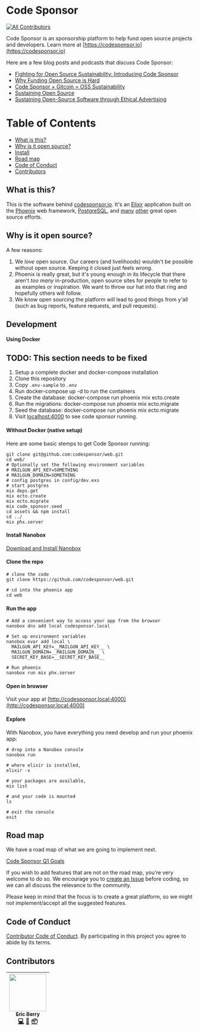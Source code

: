 # Code Sponsor
[![All Contributors](https://img.shields.io/badge/all_contributors-1-orange.svg?style=flat-square)](#contributors)

Code Sponsor is an sponsorship platform to help fund open source projects and developers. Learn more at [https://codesponsor.io](https://codesponsor.io)

Here are a few blog posts and podcasts that discuss Code Sponsor:

* [Fighting for Open Source Sustainability: Introducing Code Sponsor](https://medium.com/code-sponsor/fighting-for-open-source-sustainability-introducing-code-sponsor-577e0ccca025)
* [Why Funding Open Source is Hard](https://medium.com/@codesponsor/why-funding-open-source-is-hard-652b7055569d)
* [Code Sponsor + Gitcoin = OSS Sustainability](https://medium.com/gitcoin/code-sponsor-gitcoin-oss-sustainability-5684c4adf4b4)
* [Sustaining Open Source](https://startupcto.io/podcast/0-57-sustaining-open-source-w-eric-berry-codesponsor-io/)
* [Sustaining Open-Source Software through Ethical Advertising](https://devchat.tv/js-jabber/jsj-281-codesponsor-sustaining-open-source-software-ethical-advertising-eric-berry)

# Table of Contents
- [What is this?](#what-is-this)
- [Why is it open source?](#why-is-it-open-source)
- [Install](#install)
- [Road map](#road-map)
- [Code of Conduct](#code-of-conduct)
- [Contributors](#contributors)

## What is this?

This is the software behind [codesponsor.io](https://codesponsor.io). It's an [Elixir](http://elixir-lang.org) application built on the [Phoenix](http://www.phoenixframework.org) web framework, [PostgreSQL](https://www.postgresql.org), and [many](https://github.com/codesponsor/web/blob/master/mix.exs#L42) [other](https://github.com/codesponsor/web/blob/master/assets/package.json) great open source efforts.

## Why is it open source?

A few reasons:

1. We _love_ open source. Our careers (and livelihoods) wouldn't be possible without open source. Keeping it closed just feels _wrong_.
2. Phoenix is really great, but it's young enough in its lifecycle that there aren't _too many_ in-production, open source sites for people to refer to as examples or inspiration. We want to throw our hat into that ring and hopefully others will follow.
3. We know open sourcing the platform will lead to good things from y'all (such as bug reports, feature requests, and pull requests).

## Development

#### Using Docker

## TODO: This section needs to be fixed

1. Setup a complete docker and docker-compose installation
1. Clone this repository
1. Copy `.env-sample` to `.env`
1. Run docker-compose up -d to run the containers
1. Create the database: docker-compose run phoenix mix ecto.create
1. Run the migrations: docker-compose run phoenix mix ecto.migrate
1. Seed the database: docker-compose run phoenix mix ecto.migrate
1. Visit [localhost:4000](http://localhost:4000) to see code sponsor running.

#### Without Docker (native setup)

Here are some basic stemps to get Code Sponsor running:

```shell
git clone git@github.com:codesponsor/web.git
cd web/
# Optionally set the following environment variables
# MAILGUN_API_KEY=SOMETHING
# MAILGUN_DOMAIN=SOMETHING
# config postgres in config/dev.exs
# start postgres
mix deps.get
mix ecto.create
mix ecto.migrate
mix code_sponsor.seed
cd assets && npm install
cd ../
mix phx.server
```

#### Install Nanobox

[Download and Install Nanobox](https://nanobox.io/download)

#### Clone the repo

    # clone the code
    git clone https://github.com/codesponsor/web.git

    # cd into the phoenix app
    cd web

#### Run the app

    # Add a convenient way to access your app from the browser
    nanobox dns add local codesponsor.local
    
    # Set up environment variables
    nanobox evar add local \
      MAILGUN_API_KEY=__MAILGUN_API_KEY__ \
      MAILGUN_DOMAIN=__MAILGUN_DOMAIN__ \
      SECRET_KEY_BASE=__SECRET_KEY_BASE__

    # Run phoenix
    nanobox run mix phx.server
    
#### Open in browser

Visit your app at [http://codesponsor.local:4000](http://codesponsor.local:4000)

#### Explore

With Nanobox, you have everything you need develop and run your phoenix app:

    # drop into a Nanobox console
    nanobox run

    # where elixir is installed,
    elixir -v

    # your packages are available,
    mix list

    # and your code is mounted
    ls

    # exit the console
    exit

## Road map

We have a road map of what we are going to implement next.

[Code Sponsor Q1 Goals](https://github.com/codesponsor/web/issues/1)

If you wish to add features that are not on the road map, you're very welcome to do so. We encourage you to
[create an Issue](https://github.com/codesponsor/web/issues/new)
before coding, so we can all discuss the relevance to the community.

Please keep in mind that the focus is to create a great platform, so we might not implement/accept all the suggested features.

## Code of Conduct

[Contributor Code of Conduct](https://github.com/codesponsor/web/CODE_OF_CONDUCT.md). By participating in this project you agree to abide by its terms.

## Contributors

<!-- ALL-CONTRIBUTORS-LIST:START - Do not remove or modify this section -->
<!-- prettier-ignore -->
| [<img src="https://avatars2.githubusercontent.com/u/12481?v=4" width="100px;"/><br /><sub><b>Eric Berry</b></sub>](https://codesponsor.io)<br />[💻](https://github.com/codesponsor/web/commits?author=coderberry "Code") [📖](https://github.com/codesponsor/web/commits?author=coderberry "Documentation") [📦](#platform-coderberry "Packaging/porting to new platform") |
| :---: |
<!-- ALL-CONTRIBUTORS-LIST:END -->
